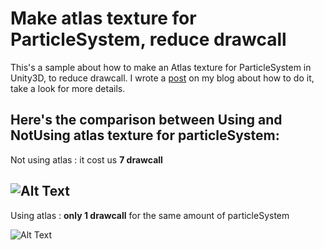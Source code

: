 # Make atlas texture for ParticleSystem, reduce drawcall

This's a sample about how to make an Atlas texture for ParticleSystem in Unity3D, to reduce drawcall.
I wrote a [post](https://thinhhb.wordpress.com/2016/03/27/unity3d-optimization-make-atlas-textures-for-particlesystem-reduce-drawcall-why-not/) on my blog about how to do it, take a look for more details.

Here's the comparison between Using and NotUsing atlas texture for particleSystem:
-----
Not using atlas : it cost us **7 drawcall**

![Alt Text](https://cloud.githubusercontent.com/assets/9117538/14063525/0d0ce57a-f400-11e5-82cf-a745e2a362bf.png)
-----
Using atlas : **only 1 drawcall** for the same amount of particleSystem

![Alt Text](https://cloud.githubusercontent.com/assets/9117538/14063529/2a59ebdc-f400-11e5-9d45-e0f418396335.png)


